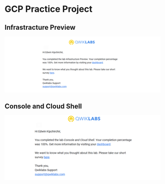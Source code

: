 # GCP Practice Project

## Infrastracture Preview
![Infratrcture](Screenshots\infrastracture.png)

## Console and Cloud Shell
![Console](Screenshots\Console.png)
